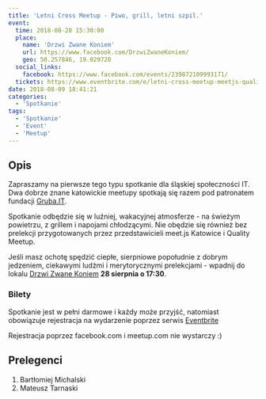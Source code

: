 ```yaml
---
title: 'Letni Cross Meetup - Piwo, grill, letni szpil.'
event:
  time: 2018-08-28 15:30:00
  place:
    name: 'Drzwi Zwane Koniem'
    url: https://www.facebook.com/DrzwiZwaneKoniem/
    geo: 50.257846, 19.029720
  social_links:
    facebook: https://www.facebook.com/events/239872109993171/
  tickets: https://www.eventbrite.com/e/letni-cross-meetup-meetjs-qualitymeetup-1-tickets-48926195568
date: 2018-08-09 18:41:21
categories:
  - 'Spotkanie'
tags:
  - 'Spotkanie'
  - 'Event'
  - 'Meetup'
---
```

## Opis

Zapraszamy na pierwsze tego typu spotkanie dla śląskiej społeczności IT. Dwa dobrze znane katowickie meetupy spotkają się razem pod patronatem fundacji [Gruba.IT][gruba-it].

Spotkanie odbędzie się w luźniej, wakacyjnej atmosferze - na świeżym powietrzu, z grillem i napojami chłodzącymi. Nie obędzie się również bez prelekcji przygotowanych przez przedstawicieli meet.js Katowice i Quality Meetup.

Jeśli masz ochotę spędzić ciepłe, sierpniowe popołudnie z dobrym jedzeniem, ciekawymi ludźmi i merytorycznymi prelekcjami - wpadnij do lokalu [Drzwi Zwane Koniem][drzwi-zwane-koniem] **28 sierpnia o 17:30**.

### Bilety

Spotkanie jest w pełni darmowe i każdy może przyjść, natomiast obowiązuje rejestracja na wydarzenie poprzez serwis [Eventbrite][eventbrite]

Rejestracja poprzez facebook.com i meetup.com nie wystarczy :)

## Prelegenci

1. Bartłomiej Michalski
2. Mateusz Tarnaski

[gruba-it]: https://www.facebook.com/grubait/
[drzwi-zwane-koniem]: https://www.facebook.com/DrzwiZwaneKoniem/
[eventbrite]: https://www.eventbrite.com/e/letni-cross-meetup-meetjs-qualitymeetup-1-tickets-48926195568